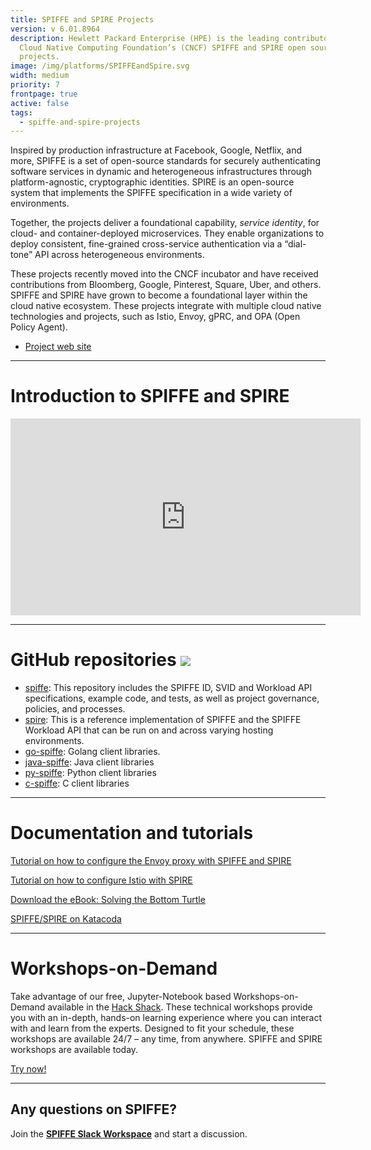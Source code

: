 ```yaml
---
title: SPIFFE and SPIRE Projects
version: v 6.01.8964
description: Hewlett Packard Enterprise (HPE) is the leading contributor to
  Cloud Native Computing Foundation’s (CNCF) SPIFFE and SPIRE open source
  projects.
image: /img/platforms/SPIFFEandSpire.svg
width: medium
priority: 7
frontpage: true
active: false
tags:
  - spiffe-and-spire-projects
---
```

Inspired by production infrastructure at Facebook, Google, Netflix, and more, SPIFFE is a set of open-source standards for securely authenticating software services in dynamic and heterogeneous infrastructures through platform-agnostic, cryptographic identities. SPIRE is an open-source system that implements the SPIFFE specification in a wide variety of environments.

Together, the projects deliver a foundational capability, *service identity*, for cloud- and container-deployed microservices. They enable organizations to deploy consistent, fine-grained cross-service authentication via a “dial-tone” API across heterogeneous environments.

These projects recently moved into the CNCF incubator and have received contributions from Bloomberg, Google, Pinterest, Square, Uber, and others. SPIFFE and SPIRE have grown to become a foundational layer within the cloud native ecosystem. These projects integrate with multiple cloud native technologies and projects, such as Istio, Envoy, gPRC, and OPA (Open Policy Agent).

* [Project web site](https://spiffe.io/)

- - -

# Introduction to SPIFFE and SPIRE

<p style="text-align: center;">
<iframe width="560" height="315" src="https://www.youtube.com/embed/-XGKybqTfZo" frameborder="0" allow="accelerometer; autoplay; clipboard-write; encrypted-media; gyroscope; picture-in-picture" allowfullscreen></iframe>
</p>

- - -

# GitHub repositories ![](Github)

* [spiffe](https://github.com/spiffe/spiffe): This repository includes the SPIFFE ID, SVID and Workload API specifications, example code, and tests, as well as project governance, policies, and processes.
* [spire](https://github.com/spiffe/spire): This is a reference implementation of SPIFFE and the SPIFFE Workload API that can be run on and across varying hosting environments.
* [go-spiffe](https://github.com/spiffe/go-spiffe/tree/main/v2): Golang client libraries.
* [java-spiffe](https://github.com/spiffe/java-spiffe): Java client libraries
* [py-spiffe](https://github.com/HewlettPackard/py-spiffe): Python client libraries
* [c-spiffe](https://github.com/HewlettPackard/c-spiffe): C client libraries

- - -

# Documentation and tutorials

[Tutorial on how to configure the Envoy proxy with SPIFFE and SPIRE](https://spiffe.io/docs/latest/microservices/envoy/)

[Tutorial on how to configure Istio with SPIRE](https://istio.io/latest/docs/ops/integrations/spire/)

[Download the eBook: Solving the Bottom Turtle](https://spiffe.io/book/)

[SPIFFE/SPIRE on Katacoda](https://www.katacoda.com/spiffe)

- - -

# Workshops-on-Demand

Take advantage of our free, Jupyter-Notebook based Workshops-on-Demand available in the [Hack Shack](/hackshack/). These technical workshops provide you with an in-depth, hands-on learning experience where you can interact with and learn from the experts. Designed to fit your schedule, these workshops are available 24/7 – any time, from anywhere. SPIFFE and SPIRE workshops are available today.

<link rel="stylesheet" href="https://www.w3schools.com/w3css/4/w3.css">
<div class="w3-container w3-center w3-margin-bottom">
  <a href="/hackshack/workshops"><button type="button" class="button">Try now!</button></a>
</div>

- - -

## Any questions on SPIFFE?

Join the **[SPIFFE Slack Workspace](https://slack.spiffe.io/)** and start a discussion.